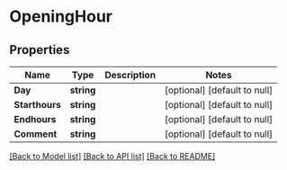 # OpeningHour

## Properties
Name | Type | Description | Notes
------------ | ------------- | ------------- | -------------
**Day** | **string** |  | [optional] [default to null]
**Starthours** | **string** |  | [optional] [default to null]
**Endhours** | **string** |  | [optional] [default to null]
**Comment** | **string** |  | [optional] [default to null]

[[Back to Model list]](../README.md#documentation-for-models) [[Back to API list]](../README.md#documentation-for-api-endpoints) [[Back to README]](../README.md)

